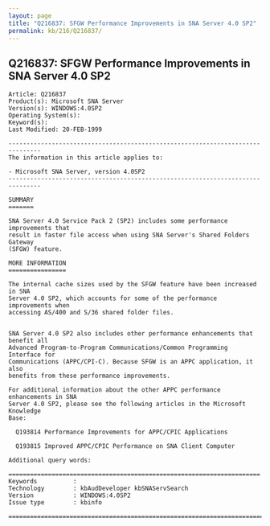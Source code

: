 ```yaml
---
layout: page
title: "Q216837: SFGW Performance Improvements in SNA Server 4.0 SP2"
permalink: kb/216/Q216837/
---
```


## Q216837: SFGW Performance Improvements in SNA Server 4.0 SP2

	Article: Q216837
	Product(s): Microsoft SNA Server
	Version(s): WINDOWS:4.0SP2
	Operating System(s): 
	Keyword(s): 
	Last Modified: 20-FEB-1999
	
	-------------------------------------------------------------------------------
	The information in this article applies to:
	
	- Microsoft SNA Server, version 4.0SP2 
	-------------------------------------------------------------------------------
	
	SUMMARY
	=======
	
	SNA Server 4.0 Service Pack 2 (SP2) includes some performance improvements that
	result in faster file access when using SNA Server's Shared Folders Gateway
	(SFGW) feature.
	
	MORE INFORMATION
	================
	
	The internal cache sizes used by the SFGW feature have been increased in SNA
	Server 4.0 SP2, which accounts for some of the performance improvements when
	accessing AS/400 and S/36 shared folder files.
	
	
	SNA Server 4.0 SP2 also includes other performance enhancements that benefit all
	Advanced Program-to-Program Communications/Common Programming Interface for
	Communications (APPC/CPI-C). Because SFGW is an APPC application, it also
	benefits from these performance improvements.
	
	For additional information about the other APPC performance enhancements in SNA
	Server 4.0 SP2, please see the following articles in the Microsoft Knowledge
	Base:
	
	  Q193814 Performance Improvements for APPC/CPIC Applications
	
	  Q193815 Improved APPC/CPIC Performance on SNA Client Computer
	
	Additional query words:
	
	======================================================================
	Keywords          :  
	Technology        : kbAudDeveloper kbSNAServSearch
	Version           : WINDOWS:4.0SP2
	Issue type        : kbinfo
	
	=============================================================================
	
